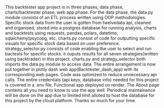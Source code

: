 This backtester app project is in three phases; data phase, charts/backtester phase, web app phase.
For the data phase, the data.py module consists of an ETL process written using OOP methodologies.
Specific stock data from the user is gotten from  twelvedata api, cleaned and organised,
stored into a postgres database for running analysis, charts and backtests using requests, pandas, polars, datetime, sqlalchemy/psycopg, etc.
charts.py consist of code for outputting specific visuals for specific stock data based on user preference.
strategy_selector.py consists of code enabling the user to select and run bactests for specific stocks. it ouputs results for all seven strategies(written using backtrader) in this project.
charts.py and strategy_selector both imports the data.py module to access data.
The entire arrangement is now put together in plotly dash web app(Backtester_dash_app) with its corresponding web pages.
Code was optimized to reduce unnecessary api calls. The entire credentials (api keys, database info) needed for this project is covered in a .env file.
Functional app deployed on render. The About page contains all you need to know to use the app well.
Periodical maintainance will be done on the app due to limited limit alloted to host the database for this project by the cloud platform.
Thanks so much for your time. 
 
